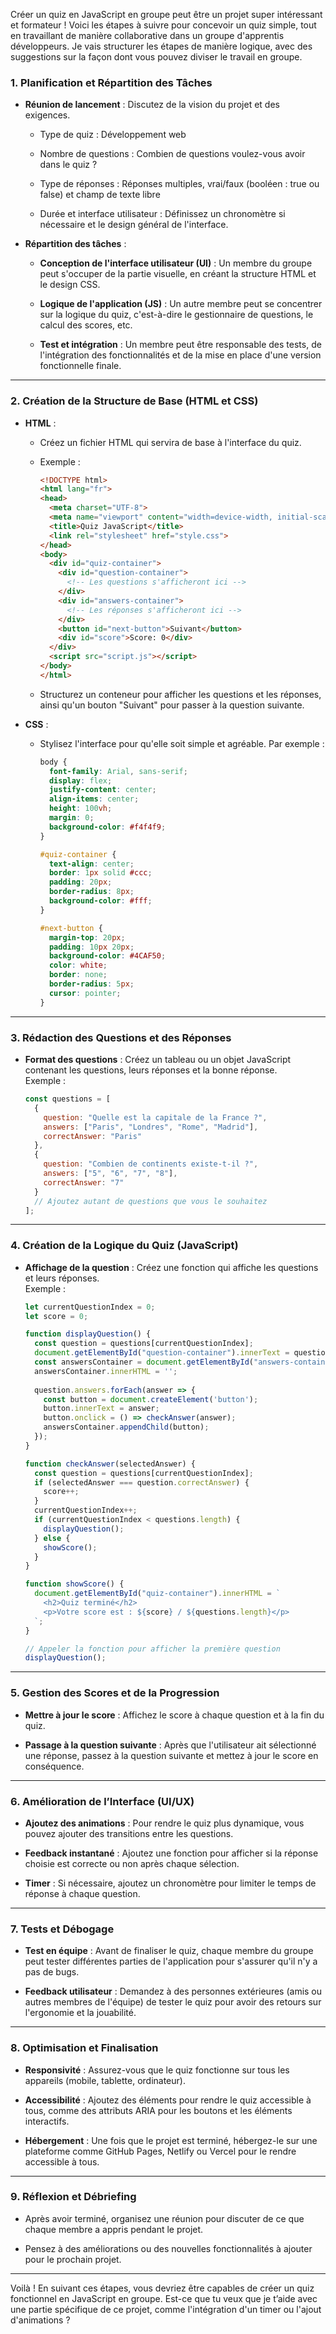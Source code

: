 
Créer un quiz en JavaScript en groupe peut être un projet super intéressant et formateur ! Voici les étapes à suivre pour concevoir un quiz simple, tout en travaillant de manière collaborative dans un groupe d'apprentis développeurs. Je vais structurer les étapes de manière logique, avec des suggestions sur la façon dont vous pouvez diviser le travail en groupe.

### 1. **Planification et Répartition des Tâches**

- **Réunion de lancement** : Discutez de la vision du projet et des exigences.
    
    - Type de quiz : Développement web 
        
    - Nombre de questions : Combien de questions voulez-vous avoir dans le quiz ?
        
    - Type de réponses : Réponses multiples, vrai/faux (booléen : true ou false) et champ de texte libre 
        
    - Durée et interface utilisateur : Définissez un chronomètre si nécessaire et le design général de l'interface.
        
- **Répartition des tâches** :
    
    - **Conception de l'interface utilisateur (UI)** : Un membre du groupe peut s'occuper de la partie visuelle, en créant la structure HTML et le design CSS.
        
    - **Logique de l'application (JS)** : Un autre membre peut se concentrer sur la logique du quiz, c'est-à-dire le gestionnaire de questions, le calcul des scores, etc.
        
    - **Test et intégration** : Un membre peut être responsable des tests, de l'intégration des fonctionnalités et de la mise en place d'une version fonctionnelle finale.
        

---

### 2. **Création de la Structure de Base (HTML et CSS)**

- **HTML** :
    
    - Créez un fichier HTML qui servira de base à l'interface du quiz.
        
    - Exemple :
        
        ```html
        <!DOCTYPE html>
        <html lang="fr">
        <head>
          <meta charset="UTF-8">
          <meta name="viewport" content="width=device-width, initial-scale=1.0">
          <title>Quiz JavaScript</title>
          <link rel="stylesheet" href="style.css">
        </head>
        <body>
          <div id="quiz-container">
            <div id="question-container">
              <!-- Les questions s'afficheront ici -->
            </div>
            <div id="answers-container">
              <!-- Les réponses s'afficheront ici -->
            </div>
            <button id="next-button">Suivant</button>
            <div id="score">Score: 0</div>
          </div>
          <script src="script.js"></script>
        </body>
        </html>
        ```
        
    - Structurez un conteneur pour afficher les questions et les réponses, ainsi qu'un bouton "Suivant" pour passer à la question suivante.
        
- **CSS** :
    
    - Stylisez l'interface pour qu'elle soit simple et agréable. Par exemple :
        
        ```css
        body {
          font-family: Arial, sans-serif;
          display: flex;
          justify-content: center;
          align-items: center;
          height: 100vh;
          margin: 0;
          background-color: #f4f4f9;
        }
        
        #quiz-container {
          text-align: center;
          border: 1px solid #ccc;
          padding: 20px;
          border-radius: 8px;
          background-color: #fff;
        }
        
        #next-button {
          margin-top: 20px;
          padding: 10px 20px;
          background-color: #4CAF50;
          color: white;
          border: none;
          border-radius: 5px;
          cursor: pointer;
        }
        ```
        

---

### 3. **Rédaction des Questions et des Réponses**

- **Format des questions** : Créez un tableau ou un objet JavaScript contenant les questions, leurs réponses et la bonne réponse.  
    Exemple :
    
    ```javascript
    const questions = [
      {
        question: "Quelle est la capitale de la France ?",
        answers: ["Paris", "Londres", "Rome", "Madrid"],
        correctAnswer: "Paris"
      },
      {
        question: "Combien de continents existe-t-il ?",
        answers: ["5", "6", "7", "8"],
        correctAnswer: "7"
      }
      // Ajoutez autant de questions que vous le souhaitez
    ];
    ```
    

---

### 4. **Création de la Logique du Quiz (JavaScript)**

- **Affichage de la question** : Créez une fonction qui affiche les questions et leurs réponses.  
    Exemple :
    
    ```javascript
    let currentQuestionIndex = 0;
    let score = 0;
    
    function displayQuestion() {
      const question = questions[currentQuestionIndex];
      document.getElementById("question-container").innerText = question.question;
      const answersContainer = document.getElementById("answers-container");
      answersContainer.innerHTML = '';
      
      question.answers.forEach(answer => {
        const button = document.createElement('button');
        button.innerText = answer;
        button.onclick = () => checkAnswer(answer);
        answersContainer.appendChild(button);
      });
    }
    
    function checkAnswer(selectedAnswer) {
      const question = questions[currentQuestionIndex];
      if (selectedAnswer === question.correctAnswer) {
        score++;
      }
      currentQuestionIndex++;
      if (currentQuestionIndex < questions.length) {
        displayQuestion();
      } else {
        showScore();
      }
    }
    
    function showScore() {
      document.getElementById("quiz-container").innerHTML = `
        <h2>Quiz terminé</h2>
        <p>Votre score est : ${score} / ${questions.length}</p>
      `;
    }
    
    // Appeler la fonction pour afficher la première question
    displayQuestion();
    ```
    

---

### 5. **Gestion des Scores et de la Progression**

- **Mettre à jour le score** : Affichez le score à chaque question et à la fin du quiz.
    
- **Passage à la question suivante** : Après que l'utilisateur ait sélectionné une réponse, passez à la question suivante et mettez à jour le score en conséquence.
    

---

### 6. **Amélioration de l’Interface (UI/UX)**

- **Ajoutez des animations** : Pour rendre le quiz plus dynamique, vous pouvez ajouter des transitions entre les questions.
    
- **Feedback instantané** : Ajoutez une fonction pour afficher si la réponse choisie est correcte ou non après chaque sélection.
    
- **Timer** : Si nécessaire, ajoutez un chronomètre pour limiter le temps de réponse à chaque question.
    

---

### 7. **Tests et Débogage**

- **Test en équipe** : Avant de finaliser le quiz, chaque membre du groupe peut tester différentes parties de l'application pour s'assurer qu'il n'y a pas de bugs.
    
- **Feedback utilisateur** : Demandez à des personnes extérieures (amis ou autres membres de l'équipe) de tester le quiz pour avoir des retours sur l'ergonomie et la jouabilité.
    

---

### 8. **Optimisation et Finalisation**

- **Responsivité** : Assurez-vous que le quiz fonctionne sur tous les appareils (mobile, tablette, ordinateur).
    
- **Accessibilité** : Ajoutez des éléments pour rendre le quiz accessible à tous, comme des attributs ARIA pour les boutons et les éléments interactifs.
    
- **Hébergement** : Une fois que le projet est terminé, hébergez-le sur une plateforme comme GitHub Pages, Netlify ou Vercel pour le rendre accessible à tous.
    

---

### 9. **Réflexion et Débriefing**

- Après avoir terminé, organisez une réunion pour discuter de ce que chaque membre a appris pendant le projet.
    
- Pensez à des améliorations ou des nouvelles fonctionnalités à ajouter pour le prochain projet.
    

---

Voilà ! En suivant ces étapes, vous devriez être capables de créer un quiz fonctionnel en JavaScript en groupe. Est-ce que tu veux que je t’aide avec une partie spécifique de ce projet, comme l'intégration d'un timer ou l'ajout d'animations ?